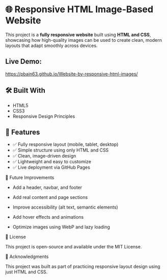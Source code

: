 # 🌐 Responsive HTML Image-Based Website

This project is a **fully responsive website** built using **HTML and CSS**, showcasing how high-quality images can be used to create clean, modern layouts that adapt smoothly across devices.

## Live Demo:

https://pbain63.github.io/Website-by-responsive-html-images/

## 🛠️ Built With

- HTML5
- CSS3
- Responsive Design Principles

## 📱 Features

- ✅ Fully responsive layout (mobile, tablet, desktop)
- ✅ Simple structure using only HTML and CSS
- ✅ Clean, image-driven design
- ✅ Lightweight and easy to customize
- ✅ Live deployment via GitHub Pages

🧩 Future Improvements

- Add a header, navbar, and footer

- Add real content and page sections

- Improve accessibility (alt text, semantic elements)

- Add hover effects and animations

- Optimize images using WebP and lazy loading

📃 License

This project is open-source and available under the MIT License.

🙌 Acknowledgments

This project was built as part of practicing responsive layout design using just HTML and CSS.
